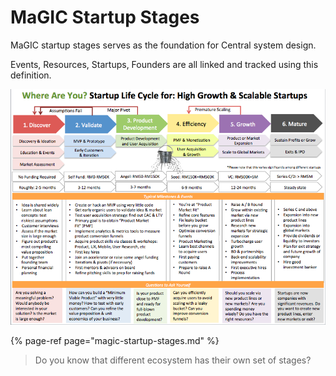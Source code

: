 # MaGIC Startup Stages

MaGIC startup stages serves as the foundation for Central system design. 

Events, Resources, Startups, Founders are all linked and tracked using this definition.

![](.gitbook/assets/c8edcbe1079bbc4d7d07e730092fde41.png)

{% page-ref page="magic-startup-stages.md" %}

> Do you know that different ecosystem has their own set of stages?

